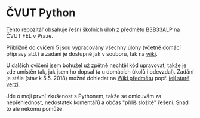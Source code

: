 # ČVUT Python
Tento repozitář obsahuje řešní školních úloh z předmětu B3B33ALP na ČVUT FEL v Praze.

Přibližně do cvičení 5 jsou vypracovány všechny úlohy (včetně domácí přípravy atd.) a zadání je dostupné jak v souboru, tak na [wiki](https://github.com/malja/cvut-python/wiki).

U dalších cvičení jsem bohužel už zpětně nechtěl kód upravovat, takže je zde umístěn tak, jak jsem ho dopsal (a u domácích úkolů i odevzdal). Zadání je stále (stav k 5.5. 2018) možné dohledat na [Wiki předmětu](http://cw.fel.cvut.cz/wiki/courses/b3b33alp/start) popř. [její staré verzi](http://cw.fel.cvut.cz/old/courses/b3b33alp/start).

Jde o moji první zkušenost s Pythonem, takže se omlouvám za nepřehlednost, nedostatek komentářů a občas "příliš složité" řešení. Snad to ale někomu pomůže.
